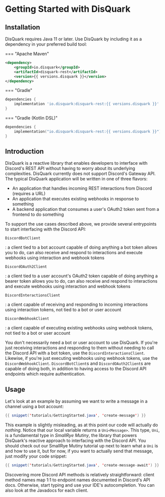 # Getting Started with DisQuark

## Installation

DisQuark requires Java 11 or later. Use DisQuark by including it as a dependency in your preferred build tool:

=== "Apache Maven"
```xml
<dependency>
    <groupId>io.disquark</groupId>
    <artifactId>disquark-rest</artifactId>
    <version>{{ versions.disquark }}</version>
</dependency>
```

=== "Gradle"
```groovy
dependencies {
    implementation 'io.disquark:disquark-rest:{{ versions.disquark }}'
}
```

=== "Gradle (Kotlin DSL)"
```kotlin
dependencies {
    implementation("io.disquark:disquark-rest:{{ versions.disquark }}")
}
```

## Introduction

DisQuark is a reactive library that enables developers to interface with Discord's REST API without having to worry about its underlying complexities. DisQuark currently does not support Discord's Gateway API. The typical DisQuark application will be written in one of three flavors:

* An application that handles incoming REST interactions from Discord (requires a URL)
* An application that executes existing webhooks in response to something
* A backend application that consumes a user's OAuth2 token sent from a frontend to do something

To support the use cases described above, we provide several entrypoints to start interfacing with the Discord API:

`DiscordBotClient`

: a client tied to a bot account capable of doing anything a bot token allows you to do, can also receive and respond to interactions and execute webhooks using interaction and webhook tokens

`DiscordOAuth2Client`

: a client tied to a user account's OAuth2 token capable of doing anything a bearer token allows you to do, can also receive and respond to interactions and execute webhooks using interaction and webhook tokens

`DiscordInteractionsClient`

: a client capable of receiving and responding to incoming interactions using interaction tokens, not tied to a bot or user account

`DiscordWebhookClient`

: a client capable of executing existing webhooks using webhook tokens, not tied to a bot or user account

You don't necessarily need a bot or user account to use DisQuark. If you're just receiving interactions and responding to them without needing to call the Discord API with a bot token, use the `DiscordInteractionsClient`. Likewise, if you're just executing webhooks using webhook tokens, use the `DiscordWebhookClient`. `DiscordBotClient`s and `DiscordOAuth2Client`s are capable of doing both, in addition to having access to the Discord API endpoints which require authentication.

## Usage

Let's look at an example by assuming we want to write a message in a channel using a bot account:
```java
{{ snippet('tutorials/GettingStarted.java', 'create-message') }}
```

This example is slightly misleading, as at this point our code will actually do *nothing*. Notice that our local variable returns a `Uni<Message>`. This type, `Uni`, is a fundamental type in *SmallRye Mutiny*, the library that powers DisQuark's reactive approach to interfacing with the Discord API. You should check out our SmallRye Mutiny tutorial up next to learn what a `Uni` is and how to use it, but for now, if you want to actually send that message, just modify your code snippet: 
```java
{{ snippet('tutorials/GettingStarted.java', 'create-message-await') }}
```

Discovering more Discord API methods is relatively straightforward: client method names map 1:1 to endpoint names documented in Discord's API docs. Otherwise, start typing and use your IDE's autocompletion. You can also look at the Javadocs for each client.